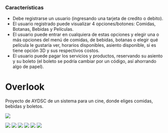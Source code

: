 
### Características

- Debe registrarse un usuario (ingresando una tarjeta de credito o debito).
- El usuario registrado puede visualizar 4 opciones/botones: Comidas, Botanas, Bebidas y Películas.
- El usuario puede entrar en cualquiera de estas opciones y elegir una o más opciones  del menú de comidas, de bebidas, botanas o elegir qué película le gustaría ver, horarios disponibles, asiento disponible, si es tiene opción 3D y sus respectivos costos.
- El usuario puede pagar los servicios y productos, reservando su asiento y su boleto (el boleto se podría cambiar por un código, así ahorrando algo de papel).

# Overlook
Proyecto de AYDSC de un sistema para un cine, donde eliges comidas, bebidas y boletos.

![](https://pandao.github.io/editor.md/images/logos/editormd-logo-180x180.png)

![](https://img.shields.io/github/stars/pandao/editor.md.svg) ![](https://img.shields.io/github/forks/pandao/editor.md.svg) ![](https://img.shields.io/github/tag/pandao/editor.md.svg) ![](https://img.shields.io/github/release/pandao/editor.md.svg) ![](https://img.shields.io/github/issues/pandao/editor.md.svg) ![](https://img.shields.io/bower/v/editor.md.svg)
